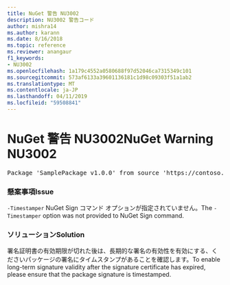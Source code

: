 ```yaml
---
title: NuGet 警告 NU3002
description: NU3002 警告コード
author: mishra14
ms.author: karann
ms.date: 8/16/2018
ms.topic: reference
ms.reviewer: anangaur
f1_keywords:
- NU3002
ms.openlocfilehash: 1a179c4552a0580688f97d52046ca7315349c101
ms.sourcegitcommit: 573af6133a39601136181c1d98c09303f51a1ab2
ms.translationtype: MT
ms.contentlocale: ja-JP
ms.lasthandoff: 04/11/2019
ms.locfileid: "59508841"
---
```

# <a name="nuget-warning-nu3002"></a><span data-ttu-id="15920-103">NuGet 警告 NU3002</span><span class="sxs-lookup"><span data-stu-id="15920-103">NuGet Warning NU3002</span></span>

<pre>Package 'SamplePackage v1.0.0' from source 'https://contoso.com/index.json': The '-Timestamper' option was not provided. The signed package will not be timestamped. To learn more about this option, please visit https://docs.nuget.org/docs/reference/command-line-reference.</pre>

### <a name="issue"></a><span data-ttu-id="15920-104">懸案事項</span><span class="sxs-lookup"><span data-stu-id="15920-104">Issue</span></span>

<span data-ttu-id="15920-105">`-Timestamper` NuGet Sign コマンド オプションが指定されていません。</span><span class="sxs-lookup"><span data-stu-id="15920-105">The `-Timestamper` option was not provided to NuGet Sign command.</span></span>


### <a name="solution"></a><span data-ttu-id="15920-106">ソリューション</span><span class="sxs-lookup"><span data-stu-id="15920-106">Solution</span></span>

<span data-ttu-id="15920-107">署名証明書の有効期限が切れた後は、長期的な署名の有効性を有効にする、くださいパッケージの署名にタイムスタンプがあることを確認します。</span><span class="sxs-lookup"><span data-stu-id="15920-107">To enable long-term signature validity after the signature certificate has expired, please ensure that the package signature is timestamped.</span></span>


